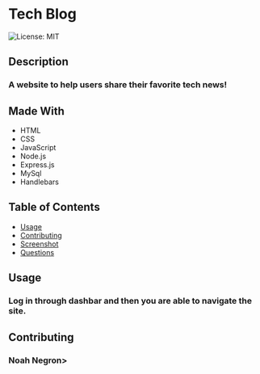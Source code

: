# Tech Blog
  ![License: MIT](https://img.shields.io/badge/License-MIT-yellow.svg)
  ## Description
  ### A website to help users share their favorite tech news!
  ## Made With
  - HTML
  - CSS
  - JavaScript
  - Node.js
  - Express.js
  - MySql
  - Handlebars
  ## Table of Contents
  - <a href="#usage">Usage</a>
  - <a href="#contributing">Contributing</a>
  - <a href="#screenshot">Screenshot</a>
  - <a href="#questions">Questions</a>
  ## Usage
  ### Log in through dashbar and then you are able to navigate the site.
  ## Contributing
  ### Noah Negron>